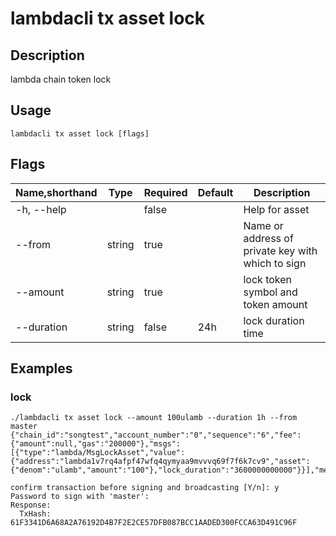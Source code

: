# lambdacli tx asset lock

## Description

lambda chain token lock

## Usage

```
lambdacli tx asset lock [flags]
```

## Flags

| Name,shorthand | Type   | Required | Default               | Description                                                  |
| -------------- | ------ | -------- | --------------------- | ------------------------------------------------------------ |
| -h, --help       |        | false     |                       |  Help for asset                                        |
| --from       |    string    |  true    |                       |  Name or address of private key with which to sign                                        |
| --amount       |    string    |  true    |                       |  lock token symbol and token amount                                        |
| --duration       |    string    |  false    |         24h              |  lock duration time                                       |

## Examples

### lock

```$xslt
./lambdacli tx asset lock --amount 100ulamb --duration 1h --from master                                  
{"chain_id":"songtest","account_number":"0","sequence":"6","fee":{"amount":null,"gas":"200000"},"msgs":[{"type":"lambda/MsgLockAsset","value":{"address":"lambda1v7rq4afpf47wfq4qymyaa9mvvvq69f7f6k7cv9","asset":{"denom":"ulamb","amount":"100"},"lock_duration":"3600000000000"}}],"memo":""}

confirm transaction before signing and broadcasting [Y/n]: y
Password to sign with 'master':
Response:
  TxHash: 61F3341D6A68A2A76192D4B7F2E2CE57DFB087BCC1AADED300FCCA63D491C96F

```
